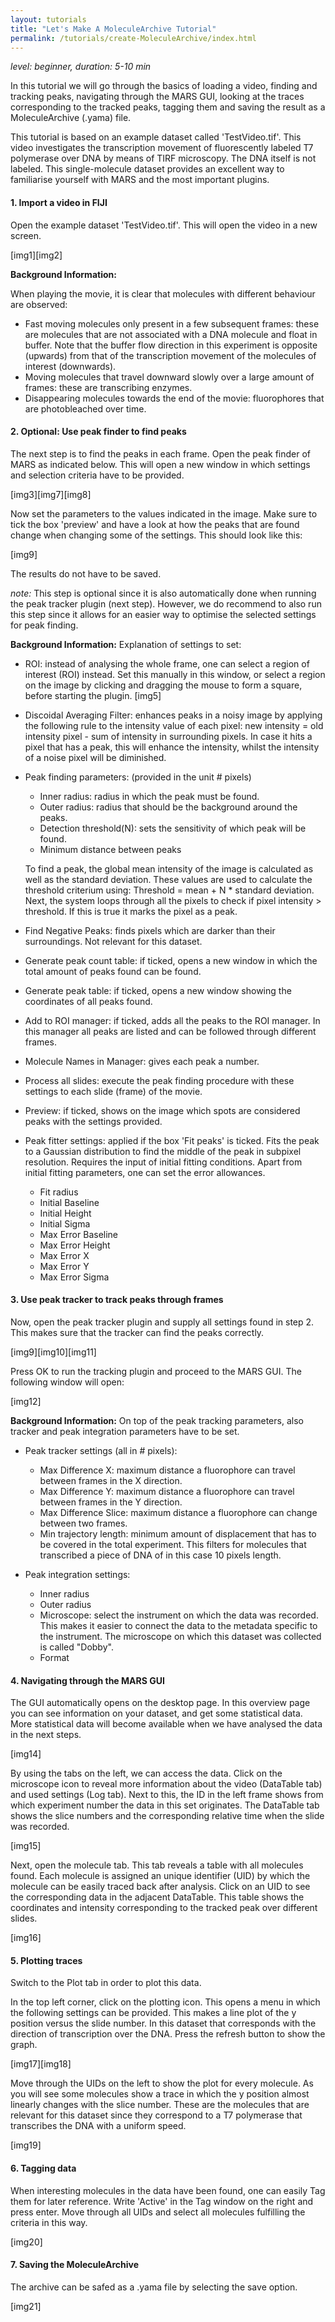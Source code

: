 ```yaml
---
layout: tutorials
title: "Let's Make A MoleculeArchive Tutorial"
permalink: /tutorials/create-MoleculeArchive/index.html
---
```


_level: beginner, duration: 5-10 min_

In this tutorial we will go through the basics of loading a video, finding
and tracking peaks, navigating through the MARS GUI, looking at the traces
corresponding to the tracked peaks, tagging them and saving the result as a
MoleculeArchive (.yama) file.

This tutorial is based on an example dataset called 'TestVideo.tif'. This video
investigates the transcription movement of fluorescently labeled T7 polymerase
over DNA by means of TIRF microscopy. The DNA itself is not labeled. This
single-molecule dataset provides an excellent way to familiarise yourself with
MARS and the most important plugins.

#### 1. Import a video in FIJI
Open the example dataset 'TestVideo.tif'. This will open the video in a new
screen.

[img1][img2]

__Background Information:__

When playing the movie, it is clear that molecules with different behaviour
are observed:
- Fast moving molecules only present in a few subsequent frames: these are
molecules that are not associated with a DNA molecule and float in buffer.
Note that the buffer flow direction in this experiment is opposite (upwards)
from that of the transcription movement of the molecules of interest (downwards).
- Moving molecules that travel downward slowly over a large amount of frames:
these are transcribing enzymes.
- Disappearing molecules towards the end of the movie: fluorophores that are
photobleached over time.

#### 2. Optional: Use peak finder to find peaks
The next step is to find the peaks in each frame. Open the peak finder of MARS
as indicated below. This will open a new window in which settings and
selection criteria have to be provided.

[img3][img7][img8]

Now set the parameters to the values indicated in the image. Make sure to tick
the box 'preview' and have a look at how the peaks that are found change when
changing some of the settings. This should look like this:

[img9]

The results do not have to be saved.

_note:_ This step is optional since it is also automatically done when running
the peak tracker plugin (next step). However, we do recommend to also run this
step since it allows for an easier way to optimise the selected settings for
peak finding.

__Background Information:__
Explanation of settings to set:
- ROI: instead of analysing the whole frame, one can select a region of interest
(ROI) instead. Set this manually in this window, or select a region on the image
by clicking and dragging the mouse to form a square, before starting the plugin.
[img5]
- Discoidal Averaging Filter: enhances peaks in a noisy image by applying the
following rule to the intensity value of each pixel: new intensity = old
intensity pixel - sum of intensity in surrounding pixels.
In case it hits a pixel that has a peak, this will enhance the intensity, whilst
the intensity of a noise pixel will be diminished.
- Peak finding parameters: (provided in the unit # pixels)
  - Inner radius: radius in which the peak must be found.
  - Outer radius: radius that should be the background around the peaks.
  - Detection threshold(N): sets the sensitivity of which peak will be found.
  - Minimum distance between peaks

  To find a peak, the global mean intensity of the image is calculated as well
  as the standard deviation. These values are used to calculate the threshold
  criterium using: Threshold = mean + N * standard deviation.
  Next, the system loops through all the pixels to check if pixel intensity >
  threshold. If this is true it marks the pixel as a peak.

- Find Negative Peaks: finds pixels which are darker than their surroundings.
Not relevant for this dataset.
- Generate peak count table: if ticked, opens a new window in which the total
amount of peaks found can be found.
- Generate peak table: if ticked, opens a new window showing the coordinates
of all peaks found.
- Add to ROI manager: if ticked, adds all the peaks to the ROI manager.
In this manager all peaks are listed and can be followed through different frames.
- Molecule Names in Manager: gives each peak a number.
- Process all slides: execute the peak finding procedure with these settings
to each slide (frame) of the movie.
- Preview: if ticked, shows on the image which spots are considered peaks with
the settings provided.
- Peak fitter settings: applied if the box 'Fit peaks' is ticked.
Fits the peak to a Gaussian distribution to find the middle of the peak in
subpixel resolution. Requires the input of initial fitting conditions.
Apart from initial fitting parameters, one can set the error allowances.
  - Fit radius
  - Initial Baseline
  - Initial Height
  - Initial Sigma
  - Max Error Baseline
  - Max Error Height
  - Max Error X
  - Max Error Y
  - Max Error Sigma

#### 3. Use peak tracker to track peaks through frames
Now, open the peak tracker plugin and supply all settings found in step 2. This
makes sure that the tracker can find the peaks correctly.

[img9][img10][img11]

Press OK to run the tracking plugin and proceed to the MARS GUI.
The following window will open:

[img12]

__Background Information:__
On top of the peak tracking parameters, also tracker and peak integration
parameters have to be set.
- Peak tracker settings (all in # pixels):
  - Max Difference X: maximum distance a fluorophore can travel between frames
  in the X direction.
  - Max Difference Y: maximum distance a fluorophore can travel between frames
  in the Y direction.
  - Max Difference Slice: maximum distance a fluorophore can change between two
  frames.
  - Min trajectory length: minimum amount of displacement that has to be covered
  in the total experiment. This filters for molecules that transcribed a piece
  of DNA of in this case 10 pixels length.

- Peak integration settings:
  - Inner radius
  - Outer radius
  - Microscope: select the instrument on which the data was recorded. This
  makes it easier to connect the data to the metadata specific to the instrument.
  The microscope on which this dataset was collected is called "Dobby".
  - Format

#### 4. Navigating through the MARS GUI

The GUI automatically opens on the desktop page. In this overview page you can
see information on your dataset, and get some statistical data. More statistical
data will become available when we have analysed the data in the next steps.

[img14]

By using the tabs on the left, we can access the data.
Click on the microscope icon to reveal more information about the video
(DataTable tab) and used settings (Log tab). Next to this, the ID in the left
frame shows from which experiment number the data in this set originates.
The DataTable tab shows the slice numbers and the corresponding relative time
when the slide was recorded.

[img15]

Next, open the molecule tab. This tab reveals a table with all molecules found.
Each molecule is assigned an unique identifier (UID) by which the molecule can
be easily traced back after analysis. Click on an UID to see the corresponding
data in the adjacent DataTable. This table shows the coordinates and intensity
corresponding to the tracked peak over different slides.

[img16]

#### 5. Plotting traces
Switch to the Plot tab in order to plot this data.

In the top left corner, click on the plotting icon. This opens a menu in which
the following settings can be provided. This makes a line plot of the y position
versus the slide number. In this dataset that corresponds with the direction of
transcription over the DNA. Press the refresh button to show the graph.

[img17][img18]

Move through the UIDs on the left to show the plot for every molecule. As you
will see some molecules show a trace in which the y position almost
linearly changes with the slice number. These are the molecules that are
relevant for this dataset since they correspond to a T7 polymerase that
transcribes the DNA with a uniform speed.

[img19]

#### 6. Tagging data

When interesting molecules in the data have been found, one can easily Tag them
for later reference.
Write 'Active' in the Tag window on the right and press enter. Move through
all UIDs and select all molecules fulfilling the criteria in this way.

[img20]

#### 7. Saving the MoleculeArchive

The archive can be safed as a .yama file by selecting the save option.

[img21]
